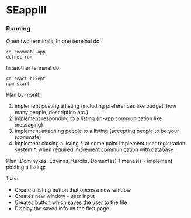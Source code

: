 # SEappIII

### Running

Open two terminals.
In one terminal do:
```
cd roommate-app
dotnet run
```
In another terminal do:
```
cd react-client
npm start
```
Plan by month:
1. implement posting a listing (including preferences like budget, how many people, description etc.) 
2. implement responding to a listing (in-app communication like messaging) 
3. implement attaching people to a listing (accepting people to be your roommate) 
4. implement closing a listing *. at some point implement user registration system *. when required implement communication with database

Plan (Dominykas, Edvinas, Karolis, Domantas)
1 menesis - implement posting a listing:

1sav:
- Create a listing button that opens a new window
- Creates new window - user input
- Creates button which saves the user to the file
- Display the saved info on the first page
